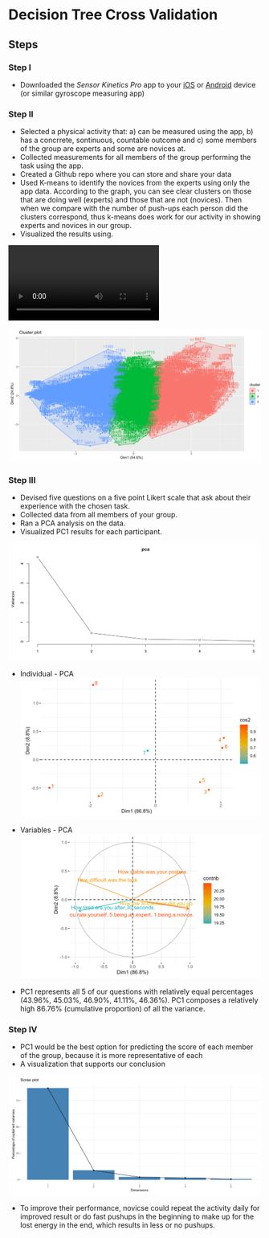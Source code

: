 # Decision Tree Cross Validation

## Steps

### Step I
* Downloaded the *Sensor Kinetics Pro* app to your [iOS](https://itunes.apple.com/us/app/sensor-kinetics-pro/id623633248?mt=8) or [Android](https://play.google.com/store/apps/details?id=com.innoventions.sensorkineticspro&hl=en) device (or similar gyroscope measuring app)

### Step II
* Selected a physical activity that: a) can be measured using the app, b) has a concrrete, sontinuous, countable outcome and c) some members of the group are experts and some are novices at.
* Collected measurements for all members of the group performing the task using the app.
* Created a Github repo where you can store and share your data
* Used K-means to identify the novices from the experts using only the app data. According to the graph, you can see clear clusters on those that are doing well (experts) and those that are not (novices). Then when we compare with the number of push-ups each person did the clusters correspond, thus k-means does work for our activity in showing experts and novices in our group.
* Visualized the results using.

![Route1](Route1.mov)

![Route2](route2.png)

### Step III
* Devised five questions on a five point Likert scale that ask about their experience with the chosen task.
* Collected data from all members of your group.
* Ran a PCA analysis on the data.
* Visualized PC1 results for each participant.

![](pca.png)

* Individual - PCA
![](individual.png)

* Variables - PCA
![](Variables.png)

* PC1 represents all 5 of our questions with relatively equal percentages (43.96%, 45.03%, 46.90%, 41.11%, 46.36%). PC1 composes a relatively high 86.76% (cumulative proportion) of all the variance.

### Step IV
* PC1 would be the best option for predicting the score of each member of the group, because it is more representative of each 
* A visualization that supports our conclusion

![](Visualization.png)

* To improve their performance, novicse could repeat the activity daily for improved result or do fast pushups in the beginning to make up for the lost energy in the end, which results in less or no pushups.
